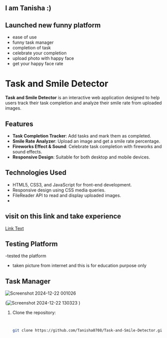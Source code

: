 
##   I am Tanisha :)
## Launched new funny platform 
  - ease of use
  - funny task manager
  - completion of task
  - celebrate your completion
  - upload photo with happy face
  - get your happy face rate
    

# Task and Smile Detector



**Task and Smile Detector** is an interactive web application designed to help users track their task completion and analyze their smile rate from uploaded images.

## Features
- **Task Completion Tracker**: Add tasks and mark them as completed.
- **Smile Rate Analyzer**: Upload an image and get a smile rate percentage.
- **Fireworks Effect & Sound**: Celebrate task completion with fireworks and sound effects.
- **Responsive Design**: Suitable for both desktop and mobile devices.

## Technologies Used
- HTML5, CSS3, and JavaScript for front-end development.
- Responsive design using CSS media queries.
- FileReader API to read and display uploaded images.
- 
## visit on this link and take experience 
[Link Text](http://127.0.0.1:5500/index.html)

## Testing Platform
-tested the platform 
- taken picture from internet and this is for education purpose only
## Task Manager 
![Screenshot 2024-12-22 001026](https://github.com/user-attachments/assets/675ea08f-d6e5-4d5a-ae6c-e09775f0b57a)

(![Screenshot 2024-12-22 130323](https://github.com/user-attachments/assets/bb1ca2fb-2f7d-4797-9105-2aa3572d38b2)
)
1. Clone the repository:
   ```bash


   git clone https://github.com/Tanisha0708/Task-and-Smile-Detector.git



